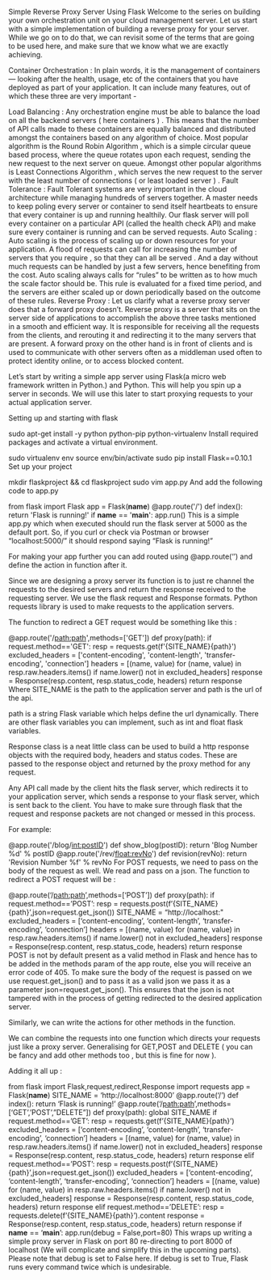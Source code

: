 Simple Reverse Proxy Server Using Flask
Welcome to the series on building your own orchestration unit on your cloud management server. Let us start with a simple implementation of building a reverse proxy for your server. While we go on to do that, we can revisit some of the terms that are going to be used here, and make sure that we know what we are exactly achieving.

Container Orchestration : In plain words, it is the management of containers — looking after the health, usage, etc of the containers that you have deployed as part of your application. It can include many features, out of which these three are very important -

Load Balancing : Any orchestration engine must be able to balance the load on all the backend servers ( here containers ) . This means that the number of API calls made to these containers are equally balanced and distributed amongst the containers based on any algorithm of choice. Most popular algorithm is the Round Robin Algorithm , which is a simple circular queue based process, where the queue rotates upon each request, sending the new request to the next server on queue. Amongst other popular algorithms is Least Connections Algorithm , which serves the new request to the server with the least number of connections ( or least loaded server ) .
Fault Tolerance : Fault Tolerant systems are very important in the cloud architecture while managing hundreds of servers together. A master needs to keep poling every server or container to send itself heartbeats to ensure that every container is up and running healthily. Our flask server will poll every container on a particular API (called the health check API) and make sure every container is running and can be served requests.
Auto Scaling : Auto scaling is the process of scaling up or down resources for your application. A flood of requests can call for increasing the number of servers that you require , so that they can all be served . And a day without much requests can be handled by just a few servers, hence benefiting from the cost. Auto scaling always calls for “rules” to be written as to how much the scale factor should be. This rule is evaluated for a fixed time period, and the servers are either scaled up or down periodically based on the outcome of these rules.
Reverse Proxy : Let us clarify what a reverse proxy server does that a forward proxy doesn’t. Reverse proxy is a server that sits on the server side of applications to accomplish the above three tasks mentioned in a smooth and efficient way. It is responsible for receiving all the requests from the clients, and rerouting it and redirecting it to the many servers that are present. A forward proxy on the other hand is in front of clients and is used to communicate with other servers often as a middleman used often to protect identity online, or to access blocked content.


Let’s start by writing a simple app server using Flask(a micro web framework written in Python.) and Python. This will help you spin up a server in seconds. We will use this later to start proxying requests to your actual application server.

Setting up and starting with flask

sudo apt-get install -y python python-pip python-virtualenv
Install required packages and activate a virtual environment.

sudo virtualenv env
source env/bin/activate
sudo pip install Flask==0.10.1
Set up your project

mkdir flaskproject && cd flaskproject
sudo vim app.py
And add the following code to app.py

from flask import Flask
app = Flask(__name__)
@app.route('/')
def index():
    return 'Flask is running!'
if __name__ == '__main__':
    app.run()
This is a simple app.py which when executed should run the flask server at 5000 as the default port. So, if you curl or check via Postman or browser “localhost:5000/” it should respond saying “Flask is running!”

For making your app further you can add routed using @app.route(‘<the-path>’) and define the action in function after it.

Since we are designing a proxy server its function is to just re channel the requests to the desired servers and return the response received to the requesting server. We use the flask request and Response formats. Python requests library is used to make requests to the application servers.

The function to redirect a GET request would be something like this :

@app.route('/<path:path>',methods=['GET'])
def proxy(path):
    if request.method=='GET':
        resp = requests.get(f'{SITE_NAME}{path}')
        excluded_headers = ['content-encoding', 'content-length', 'transfer-encoding', 'connection']
        headers = [(name, value) for (name, value) in     resp.raw.headers.items() if name.lower() not in excluded_headers]
        response = Response(resp.content, resp.status_code, headers)
    return response
Where SITE_NAME is the path to the application server and path is the url of the api.

path is a string Flask variable which helps define the url dynamically. There are other flask variables you can implement, such as int and float flask variables.

Response class is a neat little class can be used to build a http response objects with the required body, headers and status codes. These are passed to the response object and returned by the proxy method for any request.

Any API call made by the client hits the flask server, which redirects it to your application server, which sends a response to your flask server, which is sent back to the client. You have to make sure through flask that the request and response packets are not changed or messed in this process.

For example:

@app.route('/blog/<int:postID>')
def show_blog(postID):
   return 'Blog Number %d' % postID
@app.route('/rev/<float:revNo>')
def revision(revNo):
   return 'Revision Number %f' % revNo
For POST requests, we need to pass on the body of the request as well. We read and pass on a json. The function to redirect a POST request will be :

@app.route(‘/<path:path>’,methods=[‘POST’])
def proxy(path):
    if request.method==’POST’:
       resp = requests.post(f’{SITE_NAME}{path}’,json=request.get_json())
        SITE_NAME = “http://localhost:"
        excluded_headers = [‘content-encoding’, ‘content-length’, ‘transfer-encoding’, ‘connection’]
        headers = [(name, value) for (name, value) in resp.raw.headers.items() if name.lower() not in excluded_headers]
        response = Response(resp.content, resp.status_code, headers)
        return response
POST is not by default present as a valid method in Flask and hence has to be added in the methods param of the app route, else you will receive an error code of 405. To make sure the body of the request is passed on we use request.get_json() and to pass it as a valid json we pass it as a parameter json=request.get_json(). This ensures that the json is not tampered with in the process of getting redirected to the desired application server.

Similarly, we can write the actions for other methods in the function.

We can combine the requests into one function which directs your requests just like a proxy server. Generalising for GET,POST and DELETE ( you can be fancy and add other methods too , but this is fine for now ).

Adding it all up :

from flask import Flask,request,redirect,Response
import requests
app = Flask(__name__)
SITE_NAME = ‘http://localhost:8000’
@app.route(‘/’)
def index():
    return ‘Flask is running!’
@app.route(‘/<path:path>’,methods=[‘GET’,’POST’,”DELETE”])
def proxy(path):
    global SITE_NAME
    if request.method==’GET’:
        resp = requests.get(f’{SITE_NAME}{path}’)
        excluded_headers = [‘content-encoding’, ‘content-length’, ‘transfer-encoding’, ‘connection’]
        headers = [(name, value) for (name, value) in  resp.raw.headers.items() if name.lower() not in excluded_headers]
        response = Response(resp.content, resp.status_code, headers)
        return response
    elif request.method==’POST’:
        resp = requests.post(f’{SITE_NAME}{path}’,json=request.get_json())
        excluded_headers = [‘content-encoding’, ‘content-length’, ‘transfer-encoding’, ‘connection’]
        headers = [(name, value) for (name, value) in resp.raw.headers.items() if name.lower() not in excluded_headers]
        response = Response(resp.content, resp.status_code, headers)
        return response
    elif request.method==’DELETE’:
        resp = requests.delete(f’{SITE_NAME}{path}’).content
        response = Response(resp.content, resp.status_code, headers)
         return response
if __name__ == ‘__main__’:
    app.run(debug = False,port=80)
This wraps up writing a simple proxy server in Flask on port 80 re-directing to port 8000 of localhost (We will complicate and simplify this in the upcoming parts). Please note that debug is set to False here. If debug is set to True, Flask runs every command twice which is undesirable.

